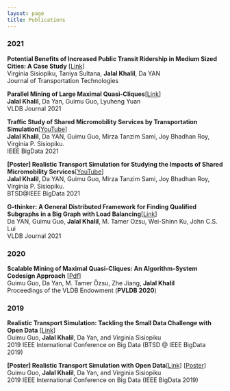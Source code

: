 ```yaml
---
layout: page
title: Publications
---
```


<!-- You can also browse my <a href="https://scholar.google.com/citations?user=y4G5zEkAAAAJ&hl=en&oi=ao" target="_blank">Google Scholar profile</a>
and <a href="https://dblp.uni-trier.de/pers/hd/g/Guo:Guimu" target="_blank">DBLP profile</a>.
<br /> -->

<h3>
    <a name='2021'></a> 2021
</h3>

<div class="media">
    <div class="media-body">
       <p class="media-heading">
          <strong>Potential Benefits of Increased Public Transit Ridership in Medium Sized Cities: A Case Study</strong> [<a href="https://doi.org/10.4236/jtts.2022.121004" target="_blank">Link</a>]<br />
          Virginia Sisiopiku, Taniya Sultana, <b>Jalal Khalil</b>, Da YAN<br />
          Journal of Transportation Technologies<br />
       </p>
    </div>
</div>

<div class="media">
    <div class="media-body">
       <p class="media-heading">
          <strong>Parallel Mining of Large Maximal Quasi-Cliques</strong>[<a href="https://doi.org/10.1007/s00778-021-00712-2" target="_blank">Link</a>]<br />
          <b>Jalal Khalil</b>, Da Yan, Guimu Guo, Lyuheng Yuan<br />
          VLDB Journal 2021<br />
       </p>
    </div>
</div>

<div class="media">
    <div class="media-body">
       <p class="media-heading">
          <strong>Traffic Study of Shared Micromobility Services by Transportation Simulation</strong>[<a href="https://www.youtube.com/watch?v=irPD1wUYiOA" target="_blank">YouTube</a>]<br />
          <b>Jalal Khalil</b>, Da YAN, Guimu Guo, Mirza Tanzim Sami, Joy Bhadhan Roy, Virginia P. Sisiopiku.<br />
          IEEE BigData 2021<br />
       </p>
    </div>
</div>

<div class="media">
    <div class="media-body">
       <p class="media-heading">
          <strong>[Poster] Realistic Transport Simulation for Studying the Impacts of Shared Micromobility Services</strong>[<a href="https://www.youtube.com/watch?v=irPD1wUYiOA" target="_blank">YouTube</a>]<br />
          <b>Jalal Khalil</b>, Da YAN, Guimu Guo, Mirza Tanzim Sami, Joy Bhadhan Roy, Virginia P. Sisiopiku.<br />
          BTSD@IEEE BigData 2021<br />
       </p>
    </div>
</div>

<div class="media">
    <div class="media-body">
       <p class="media-heading">
          <strong>G-thinker: A General Distributed Framework for Finding Qualified Subgraphs in a Big Graph with Load Balancing</strong>[<a href="https://doi.org/10.1007/s00778-021-00688-z" target="_blank">Link</a>]<br />
          Da YAN, Guimu Guo, <b>Jalal Khalil</b>, M. Tamer Ozsu, Wei-Shinn Ku, John C.S. Lui<br />
          VLDB Journal 2021<br />
       </p>
    </div>
</div>

<h3>
    <a name='2020'></a> 2020
</h3>

<div class="media">
    <div class="media-body">
       <p class="media-heading">
          <strong>Scalable Mining of Maximal Quasi-Cliques: An Algorithm-System Codesign Approach</strong>
          [<a href="https://dl.acm.org/doi/10.14778/3436905.3436916" target="_blank">Pdf</a>]<br />
          Guimu Guo, Da Yan, M. Tamer Özsu, Zhe Jiang, <b>Jalal Khalil</b><br />
          Proceedings of the VLDB Endowment (<b>PVLDB 2020</b>)<br />
       </p>
    </div>
</div>

<h3>
    <a name='2019'></a> 2019
</h3>

<div class="media">
    <div class="media-body">
       <p class="media-heading">
          <strong>Realistic Transport Simulation: Tackling the Small Data Challenge with Open Data</strong> [<a href="https://doi.org/10.1109/BigData47090.2019.9006457" target="_blank">Link</a>]<br />
          Guimu Guo, <b>Jalal Khalil</b>, Da Yan, and Virginia Sisiopiku<br />
          2019 IEEE International Conference on Big Data (BTSD @ IEEE BigData 2019)<br />
       </p>
    </div>
</div>

<div class="media">
    <div class="media-body">
       <p class="media-heading">
          <strong>[Poster] Realistic Transport Simulation with Open Data</strong>[<a href="https://doi.org/10.1109/BigData47090.2019.9006291" target="_blank">Link</a>] [<a href="_data/bigdata19sim_poster.pdf" target="_blank">Poster</a>]<br />
          Guimu Guo, <b>Jalal Khalil</b>, Da Yan, and Virginia Sisiopiku<br />
          2019 IEEE International Conference on Big Data (IEEE BigData 2019)<br />
       </p>
    </div>
</div>

